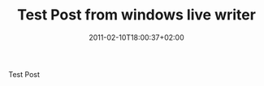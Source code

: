 ﻿---
title: "Test Post from windows live writer"
description: ""
date: 2011-02-10T18:00:37+02:00
draft: false
tags: [General]
categories: [General]
---
Test Post
